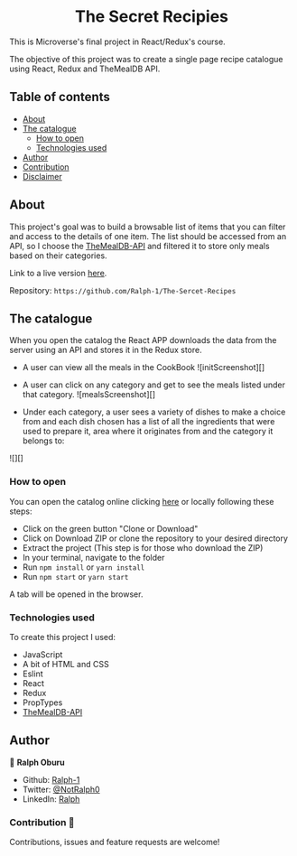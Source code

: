 <h1 align="center"> The Secret Recipies</h1>

This is Microverse's final project in React/Redux's course.

The objective of this project was to create a single page recipe catalogue using React, Redux and TheMealDB API.

## Table of contents
- [About](#about)
- [The catalogue](#the-catalogue)
  - [How to open](#how-to-open)
  - [Technologies used](#technologies-used)
- [Author](#author)
- [Contribution](#contribution)
- [Disclaimer](#disclaimer)

## About

This project's goal was to build a browsable list of items that you can filter and access to the details of one item. The list should be accessed from an API, so I choose the [TheMealDB-API][TheMealDB-API] and filtered it to store only meals based on their categories.

Link to a live version [here][live-version].

Repository: `https://github.com/Ralph-1/The-Sercet-Recipes`

## The catalogue

When you open the catalog the React APP downloads the data from the server using an API and stores it in the Redux store.
- A user can view all the meals in the CookBook
![initScreenshot][]

- A user can click on any category and get to see the meals listed under that category.
![mealsScreenshot][]

- Under each category, a user sees a variety of dishes to make a choice from and each dish chosen has a list of all the ingredients that were used to prepare it, area where it originates from and the category it belongs to:

![][]

### How to open

You can open the catalog online clicking [here][live-version] or locally following these steps:

* Click on the green button "Clone or Download"
* Click on Download ZIP or clone the repository to your desired directory
* Extract the project (This step is for those who download the ZIP)
* In your terminal, navigate to the folder
* Run `npm install` or `yarn install`
* Run `npm start` or `yarn start`

A tab will be opened in the browser.

### Technologies used

To create this project I used:

* JavaScript
* A bit of HTML and CSS
* Eslint
* React
* Redux
* PropTypes
* [TheMealDB-API][TheMealDB-API]

## Author

👤 **Ralph Oburu**

- Github: [Ralph-1](https://github.com/ralph-1)
- Twitter: [@NotRalph0](https://twitter.com/NotRalph0)
- LinkedIn: [Ralph](https://linkedin.com/in/ralph-oburu)

### Contribution 🤝
Contributions, issues and feature requests are welcome!

<!-- Links -->
[TheMealDB-API]: https://www.themealdb.com/api.php
[live-version]: https://61714b4270b5acd256658123--hungry-johnson-4b570f.netlify.app/
